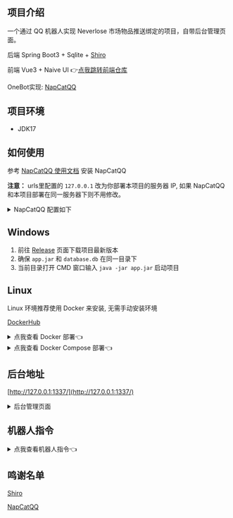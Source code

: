 ## 项目介绍

一个通过 QQ 机器人实现 Neverlose 市场物品推送绑定的项目，自带后台管理页面。

后端 Spring Boot3 + Sqlite + [Shiro](https://github.com/MisakaTAT/Shiro)

前端 Vue3 + Naive UI
👉[点我跳转前端仓库](https://github.com/harenk1337/NvlBot-Admin)

OneBot实现: [NapCatQQ](https://github.com/NapNeko/NapCatQQ)

## 项目环境

* JDK17

## 如何使用

参考 [NapCatQQ 使用文档](https://napneko.github.io/zh-CN/guide/getting-started) 安装 NapCatQQ

**注意：** urls里配置的 `127.0.0.1` 改为你部署本项目的服务器 IP, 如果 NapCatQQ 和本项目部署在同一服务器下则不用修改。
<details>
<summary>NapCatQQ 配置如下</summary>

```json
{
  "http": {
    "enable": false,
    "host": "",
    "port": 3000,
    "secret": "",
    "enableHeart": false,
    "enablePost": false,
    "postUrls": []
  },
  "ws": {
    "enable": false,
    "host": "",
    "port": 3001
  },
  "reverseWs": {
    "enable": true,
    "urls": [
      "ws://127.0.0.1:1337/onebot/v11/ws"
    ]
  },
  "debug": false,
  "heartInterval": 60000,
  "messagePostFormat": "array",
  "enableLocalFile2Url": false,
  "musicSignUrl": "",
  "reportSelfMessage": false,
  "token": "",
  "GroupLocalTime": {
    "Record": false,
    "RecordList": []
  }
}
```
</details>

## Windows

1. 前往 [Release](https://github.com/harenk1337/nvl-bot/releases/) 页面下载项目最新版本
2. 确保 `app.jar` 和 `database.db` 在同一目录下
3. 当前目录打开 CMD 窗口输入 `java -jar app.jar` 启动项目

## Linux

Linux 环境推荐使用 Docker 来安装, 无需手动安装环境

[DockerHub](https://hub.docker.com/r/harenk99/nvl-bot)

<details>
<summary>点我查看 Docker 部署👈</summary>

### Docker

1. 前往 [Release](https://github.com/harenk1337/nvl-bot/releases/) 页面下载项目最新版本
2. 确保 `app.jar` 和 `database.db` 在同一目录下
3. 同一目录下新建 `Dockerfile`，内容如下

```dockerfile
FROM todocoder/jre:17
LABEL authors="harenk"
WORKDIR /opt

ARG PORT=1337
EXPOSE ${PORT}

ENV APP_BASE_URL="http://localhost:${PORT}/api"
ENV APP_ARGS="-XX:+UseG1GC -Xms1024m -Xmx1024m -Xss256k -XX:MetaspaceSize=128m"

COPY ./app.jar app.jar
COPY ./database.db database.db

ENTRYPOINT ["java", "-jar", "app.jar", "${APP_ARGS}", "-c"]

```
分别运行以下命令
```shell
docker build -t nvl-bot .
```
```shell
docker run -d \
-p 1337:1337 \
--restart=always \
--volume /opt/nvl-bot/database.db:/opt/database.db \
--name nvl-bot nvl-bot
```

</details>


<details>
<summary>点我查看 Docker Compose 部署👈</summary>


### Docker Compose

新建 `docker-compose.yaml` 文件

**注意:** 你需要把 `<QQ号>` 更改为你需要作为 Bot 登录的 QQ号
<details>
<summary>Docker Compose 内容</summary>

```yaml
version: '3.9'
services:
  napcat:
    container_name: napcat
    image: mlikiowa/napcat-docker:latest
    environment:
      ACCOUNT: <QQ号>
      WSR_ENABLE: true
      WS_URLS: '["ws://nvl-bot:1337/onebot/v11/ws"]'
    volumes:
      - /opt/napcat/config:/usr/src/app/napcat/config
    ports:
      - "6099:6099"
    restart: always
    depends_on:
      - bot
    networks:
      - nvl-bot

  bot:
    container_name: nvl-bot
    image: harenk99/nvl-bot:1.0
    volumes:
      - /opt/nvl-bot/database.db:/opt/database.db
    ports:
      - "1337:1337"
    restart: always
    networks:
      - nvl-bot


networks:
  nvl-bot:
    name: nvl-bot
    driver: bridge
```

</details>

运行以下命令, 等待启动后扫码登录即可

```shell
docker-compose up -d && docker logs -f napcat
```

</details>

## 后台地址

[http://127.0.0.1:1337/](http://127.0.0.1:1337/)

<details>
<summary>后台管理页面</summary>

![](docs/user.png)
![](docs/item.png)
![](docs/order.png)

</details>

## 机器人指令

<details>
<summary>点我查看机器人指令👈</summary>

```text
以下所有命令以 .开头, 例如 .查用户
括号内的参数为必填，中括号为选填，冒号后面为不填的默认值

1、菜单 -> 显示本菜单
2、查用户 -> 查询所有可使用本 Bot 的用户
3、查项目 -> 查询当前所有项目
4、绑定 (NL 账号) (项目名) -> 推送项目给所输入的 NL 账号
5、添加用户 (用户 QQ) [用户名:未命名] -> 给用户添加 Bot 使用权限
6、启用/禁用 (用户 QQ) -> 启用/禁用 用户使用权限
```

</details>

## 鸣谢名单

[Shiro](https://github.com/MisakaTAT/Shiro)

[NapCatQQ](https://github.com/NapNeko/NapCatQQ)
